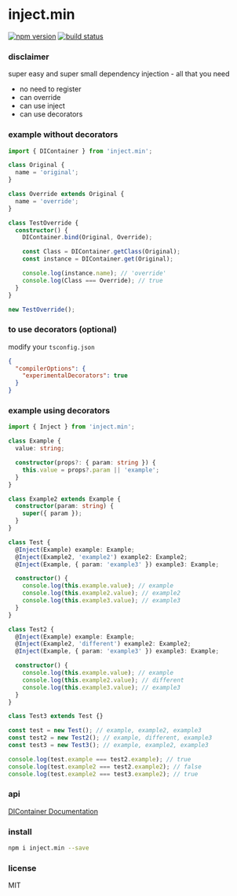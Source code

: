 # inject.min

[<img src="https://img.shields.io/npm/v/inject.min?style=for-the-badge&color=success" alt="npm version" />](https://www.npmjs.com/package/inject.min?activeTab=versions)
[<img src="https://img.shields.io/circleci/build/github/Prozi/inject.min/master?style=for-the-badge" alt="build status" />](https://app.circleci.com/pipelines/github/Prozi/inject.min)

### disclaimer

super easy and super small dependency injection - all that you need

- no need to register
- can override
- can use inject
- can use decorators

### example without decorators

```ts
import { DIContainer } from 'inject.min';

class Original {
  name = 'original';
}

class Override extends Original {
  name = 'override';
}

class TestOverride {
  constructor() {
    DIContainer.bind(Original, Override);

    const Class = DIContainer.getClass(Original);
    const instance = DIContainer.get(Original);

    console.log(instance.name); // 'override'
    console.log(Class === Override); // true
  }
}

new TestOverride();
```

### to use decorators (optional)

modify your `tsconfig.json`

```json
{
  "compilerOptions": {
    "experimentalDecorators": true
  }
}
```

### example using decorators

```ts
import { Inject } from 'inject.min';

class Example {
  value: string;

  constructor(props?: { param: string }) {
    this.value = props?.param || 'example';
  }
}

class Example2 extends Example {
  constructor(param: string) {
    super({ param });
  }
}

class Test {
  @Inject(Example) example: Example;
  @Inject(Example2, 'example2') example2: Example2;
  @Inject(Example, { param: 'example3' }) example3: Example;

  constructor() {
    console.log(this.example.value); // example
    console.log(this.example2.value); // example2
    console.log(this.example3.value); // example3
  }
}

class Test2 {
  @Inject(Example) example: Example;
  @Inject(Example2, 'different') example2: Example2;
  @Inject(Example, { param: 'example3' }) example3: Example;

  constructor() {
    console.log(this.example.value); // example
    console.log(this.example2.value); // different
    console.log(this.example3.value); // example3
  }
}

class Test3 extends Test {}

const test = new Test(); // example, example2, example3
const test2 = new Test2(); // example, different, example3
const test3 = new Test3(); // example, example2, example3

console.log(test.example === test2.example); // true
console.log(test.example2 === test2.example2); // false
console.log(test.example2 === test3.example2); // true
```

### api

[DIContainer Documentation](https://prozi.github.io/inject.min/classes/DIContainer.html)

### install

```bash
npm i inject.min --save
```

### license

MIT

